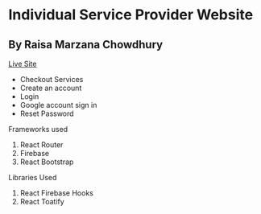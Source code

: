 # Individual Service Provider Website
## By Raisa Marzana Chowdhury

[Live Site](https://independent-service-prov-f4646.web.app/)


* Checkout Services
* Create an account
* Login
* Google account sign in
* Reset Password 


 Frameworks used
1. React Router
2. Firebase
3. React Bootstrap

 Libraries Used
1. React Firebase Hooks
2. React Toatify



